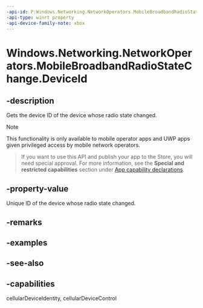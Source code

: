 ```yaml
---
-api-id: P:Windows.Networking.NetworkOperators.MobileBroadbandRadioStateChange.DeviceId
-api-type: winrt property
-api-device-family-note: xbox
---
```


<!-- Property syntax
public string DeviceId { get; }
-->

# Windows.Networking.NetworkOperators.MobileBroadbandRadioStateChange.DeviceId

## -description
Gets the device ID of the device whose radio state changed.

> [!NOTE]
> This functionality is only available to mobile operator apps and UWP apps given privileged access by mobile network operators.


> If you want to use this API and publish your app to the Store, you will need special approval. For more information, see the **Special and restricted capabilities** section under [App capability declarations](https://docs.microsoft.com/windows/uwp/packaging/app-capability-declarations). 

## -property-value
Unique ID of the device whose radio state changed.

## -remarks

## -examples

## -see-also

## -capabilities
cellularDeviceIdentity, cellularDeviceControl
